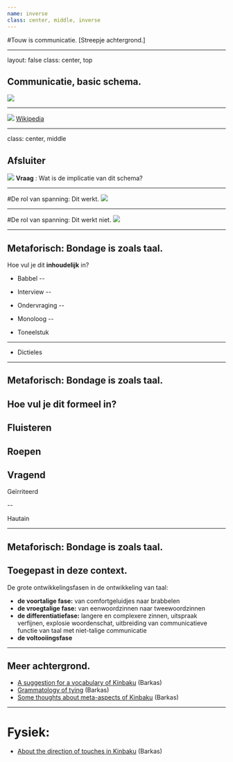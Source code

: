 ```yaml
---
name: inverse
class: center, middle, inverse
---
```

#Touw is communicatie.
[Streepje achtergrond.]

---
layout: false
class: center, top
## Communicatie, basic schema.
![](https://i.imgur.com/apJYqUA.png)

---
![](https://i.imgur.com/txfOSzH.png)
[Wikipedia](https://en.wikipedia.org/wiki/Haptic_communication)

---
class: center, middle
## Afsluiter
![](https://i.imgur.com/8Wef7Dd.png)
**Vraag** : Wat is de implicatie van dit schema?

---
#De rol van spanning:
Dit werkt.
![](https://upload.wikimedia.org/wikipedia/commons/0/0a/Tr%C3%A5dtelefon-illustration.png)

---

#De rol van spanning:
Dit werkt niet.
![](http://orig03.deviantart.net/bb86/f/2007/078/7/f/the_tin_can_phone_by_saikopathiccow.png)

---
## Metaforisch: Bondage is zoals taal.

Hoe vul je dit **inhoudelijk** in?

* Babbel
--

* Interview
--

* Ondervraging
--

* Monoloog
--

* Toneelstuk
---

* Dictieles
---

## Metaforisch: Bondage is zoals taal.

Hoe vul je dit **formeel** in?
--

Fluisteren
--

Roepen
--

Vragend
--

Geïrriteerd

--

Hautain

---
## Metaforisch: Bondage is zoals taal.

Toegepast in deze context.
--

De grote ontwikkelingsfasen in de ontwikkeling van taal:

* **de voortalige fase:** van comfortgeluidjes naar brabbelen
* **de vroegtalige fase:** van eenwoordzinnen naar tweewoordzinnen
* **de differentiatiefase:** langere en complexere zinnen, uitspraak verfijnen, explosie woordenschat, uitbreiding van communicatieve functie van taal met niet-talige communicatie
* **de voltooiingsfase**

---

## Meer achtergrond.

* [A suggestion for a vocabulary of Kinbaku](https://fetlife.com/users/1762060/posts/3308418) (Barkas)
* [Grammatology of tying](https://fetlife.com/users/1762060/posts/2947616) (Barkas)
* [Some thoughts about meta-aspects of Kinbaku](https://fetlife.com/users/1762060/posts/2762869) (Barkas)

---
# Fysiek: 

* [About the direction of touches in Kinbaku](https://fetlife.com/users/1762060/posts/3587324) (Barkas)

